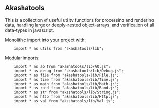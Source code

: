 ## Akashatools

This is a collection of useful utility functions for processing and rendering data, handling large or deeply-nested object-arrays, and verification of all data-types in javascript. 

Monolithic import into your project with: 
```
    import * as utils from "akashatools/lib";
```

Modular imports: 
~~~
    import * as ao from "akashatools/lib/AO.js";
    import * as debug from "akashatools/lib/Debug.js";
    import * as file from "akashatools/lib/File.js";
    import * as time from "akashatools/lib/Time.js";
    import * as math from "akashatools/lib/Math.js";
    import * as rand from "akashatools/lib/Rand.js";
    import * as str from "akashatools/lib/String.js";
    import * as http from "akashatools/lib/Http.js";
    import * as val from "akashatools/lib/Val.js";
~~~